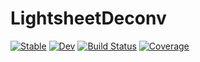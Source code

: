 # LightsheetDeconv

[![Stable](https://img.shields.io/badge/docs-stable-blue.svg)](https://Leyangf.github.io/LightsheetDeconv.jl/stable/)
[![Dev](https://img.shields.io/badge/docs-dev-blue.svg)](https://Leyangf.github.io/LightsheetDeconv.jl/dev/)
[![Build Status](https://github.com/Leyangf/LightsheetDeconv.jl/actions/workflows/CI.yml/badge.svg?branch=master)](https://github.com/Leyangf/LightsheetDeconv.jl/actions/workflows/CI.yml?query=branch%3Amaster)
[![Coverage](https://codecov.io/gh/Leyangf/LightsheetDeconv.jl/branch/master/graph/badge.svg)](https://codecov.io/gh/Leyangf/LightsheetDeconv.jl)

